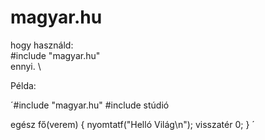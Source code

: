 # magyar.hu
hogy használd: \
  #include "magyar.hu" \
ennyi. \

Példa:

´#include "magyar.hu"
#include stúdió

egész fő(verem) {
    nyomtatf("Helló Világ\n");
    visszatér 0;
}
´
